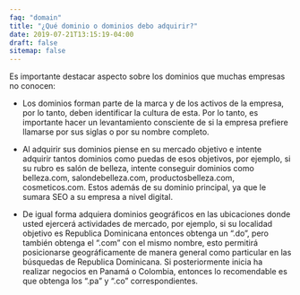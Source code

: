 ```yaml
---
faq: "domain"
title: "¿Qué dominio o dominios debo adquirir?"
date: 2019-07-21T13:15:19-04:00
draft: false
sitemap: false
---
```


Es importante destacar aspecto sobre los dominios que muchas empresas no conocen:

* Los dominios forman parte de la marca y de los activos de la empresa, por lo tanto, deben identificar la cultura de esta. Por lo tanto, es importante hacer un levantamiento consciente de si la empresa prefiere llamarse por sus siglas o por su nombre completo.

+ Al adquirir sus dominios piense en su mercado objetivo e intente adquirir tantos dominios como puedas de esos objetivos, por ejemplo, si su rubro es salón de belleza, intente conseguir dominios como belleza.com, salondebelleza.com, productosbelleza.com, cosmeticos.com. Estos además de su dominio principal, ya que le sumara SEO a su empresa a nivel digital.

+ De igual forma adquiera dominios geográficos en las ubicaciones donde usted ejercerá actividades de mercado, por ejemplo, si su localidad objetivo es Republica Dominicana entonces obtenga un “.do”, pero también obtenga el “.com” con el mismo nombre, esto permitirá posicionarse geográficamente de manera general como particular en las búsquedas de Republica Dominicana. Si posteriormente inicia ha realizar negocios en Panamá o Colombia, entonces lo recomendable es que obtenga los “.pa” y “.co” correspondientes.
